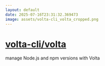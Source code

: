 ```yaml
---
layout: default
date: 2025-07-16T23:31:32.369473
image: assets/volta-cli_volta_cropped.png
---
```


# [volta-cli/volta](https://github.com/volta-cli/volta)

manage Node.js and npm versions with Volta
